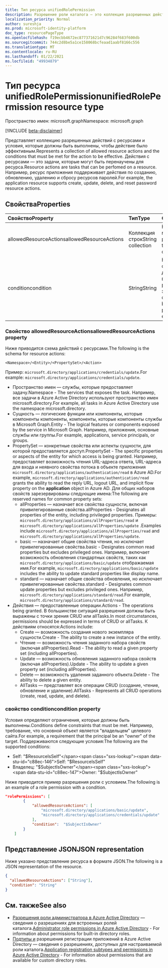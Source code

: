 ```yaml
---
title: Тип ресурса unifiedRolePermission
description: Разрешение роли каталога — это коллекция разрешенных действий и условий ресурсов.
localization_priority: Normal
author: sureshja
ms.prod: microsoft-identity-platform
doc_type: resourcePageType
ms.openlocfilehash: f19ecbb4672ec877371621d7c96284f683f600db
ms.sourcegitcommit: 744c2d8be5a1ce158068bcfeaad1aabf8166c556
ms.translationtype: MT
ms.contentlocale: ru-RU
ms.lasthandoff: 01/22/2021
ms.locfileid: "49934879"
---
```

# <a name="unifiedrolepermission-resource-type"></a><span data-ttu-id="c88ec-103">Тип ресурса unifiedRolePermission</span><span class="sxs-lookup"><span data-stu-id="c88ec-103">unifiedRolePermission resource type</span></span>

<span data-ttu-id="c88ec-104">Пространство имен: microsoft.graph</span><span class="sxs-lookup"><span data-stu-id="c88ec-104">Namespace: microsoft.graph</span></span>

[!INCLUDE [beta-disclaimer](../../includes/beta-disclaimer.md)]

<span data-ttu-id="c88ec-105">Представляет коллекцию разрешенных действий с ресурсами и условия, которые должны быть выполнены, чтобы действие было эффективным.</span><span class="sxs-lookup"><span data-stu-id="c88ec-105">Represents a collection of allowed resource actions and the conditions that must be met for the action to be effective.</span></span> <span data-ttu-id="c88ec-106">Действия с ресурсами — это задачи, которые могут быть перенаучены для ресурса.</span><span class="sxs-lookup"><span data-stu-id="c88ec-106">Resource actions are tasks that can be perfomed on a resource.</span></span> <span data-ttu-id="c88ec-107">Например, ресурс приложения поддерживает действия по созданию, обновлению, удалению и сбросу ресурсов паролей.</span><span class="sxs-lookup"><span data-stu-id="c88ec-107">For example, the application resource supports create, update, delete, and reset password resource actions.</span></span>

## <a name="properties"></a><span data-ttu-id="c88ec-108">Свойства</span><span class="sxs-lookup"><span data-stu-id="c88ec-108">Properties</span></span>

| <span data-ttu-id="c88ec-109">Свойство</span><span class="sxs-lookup"><span data-stu-id="c88ec-109">Property</span></span>     | <span data-ttu-id="c88ec-110">Тип</span><span class="sxs-lookup"><span data-stu-id="c88ec-110">Type</span></span>        | <span data-ttu-id="c88ec-111">Описание</span><span class="sxs-lookup"><span data-stu-id="c88ec-111">Description</span></span> |
|:-------------|:------------|:------------|
|<span data-ttu-id="c88ec-112">allowedResourceActions</span><span class="sxs-lookup"><span data-stu-id="c88ec-112">allowedResourceActions</span></span>|<span data-ttu-id="c88ec-113">Коллекция строк</span><span class="sxs-lookup"><span data-stu-id="c88ec-113">String collection</span></span>| <span data-ttu-id="c88ec-114">Набор задач, которые можно выполнить с ресурсом.</span><span class="sxs-lookup"><span data-stu-id="c88ec-114">Set of tasks that can be performed on a resource.</span></span> |
|<span data-ttu-id="c88ec-115">condition</span><span class="sxs-lookup"><span data-stu-id="c88ec-115">condition</span></span>|<span data-ttu-id="c88ec-116">String</span><span class="sxs-lookup"><span data-stu-id="c88ec-116">String</span></span>| <span data-ttu-id="c88ec-117">Необязательные ограничения, которые должны быть выполнены, чтобы разрешение было эффективным.</span><span class="sxs-lookup"><span data-stu-id="c88ec-117">Optional constraints that must be met for the permission to be effective.</span></span> |

### <a name="allowedresourceactions-property"></a><span data-ttu-id="c88ec-118">Свойство allowedResourceActions</span><span class="sxs-lookup"><span data-stu-id="c88ec-118">allowedResourceActions property</span></span>

<span data-ttu-id="c88ec-119">Ниже приводится схема действий с ресурсами.</span><span class="sxs-lookup"><span data-stu-id="c88ec-119">The following is the schema for resource actions:</span></span> 

```
<Namespace>/<Entity>/<PropertySet>/<Action>  
```
<span data-ttu-id="c88ec-120">Пример: `microsoft.directory/applications/credentials/update`.</span><span class="sxs-lookup"><span data-stu-id="c88ec-120">For example: `microsoft.directory/applications/credentials/update`.</span></span>  

- <span data-ttu-id="c88ec-121">Пространство имен — службы, которые предоставляет задачу.</span><span class="sxs-lookup"><span data-stu-id="c88ec-121">Namespace - The services that exposes the task.</span></span> <span data-ttu-id="c88ec-122">Например, все задачи в Azure Active Directory используют пространство имен microsoft.directory.</span><span class="sxs-lookup"><span data-stu-id="c88ec-122">For example, all tasks in Azure Active Directory use the namespace microsoft.directory.</span></span>  
- <span data-ttu-id="c88ec-123">Сущность — логические функции или компоненты, которые компоненты компоненты, компоненты, которые компоненты службы в Microsoft Graph.</span><span class="sxs-lookup"><span data-stu-id="c88ec-123">Entity - The logical features or components exposed by the service in Microsoft Graph.</span></span> <span data-ttu-id="c88ec-124">Например, приложения, основные службы или группы.</span><span class="sxs-lookup"><span data-stu-id="c88ec-124">For example, applications, service principals, or groups.</span></span>
- <span data-ttu-id="c88ec-125">PropertySet — конкретные свойства или аспекты сущности, для которой предоставляется доступ.</span><span class="sxs-lookup"><span data-stu-id="c88ec-125">PropertySet - The specific properties or aspects of the entity for which access is being granted.</span></span> <span data-ttu-id="c88ec-126">Например, предоставляет возможность чтения URL-адреса ответа, URL-адреса для входа и неявного свойства потока в объекте приложения `microsoft.directory/applications/authentication/read` в Azure  AD.</span><span class="sxs-lookup"><span data-stu-id="c88ec-126">For example, `microsoft.directory/applications/authentication/read` grants the ability to read the reply URL, logout URL, and implicit flow property on the **application** object in Azure AD.</span></span> <span data-ttu-id="c88ec-127">Для общих наборов свойств зарезервированы следующие имена:</span><span class="sxs-lookup"><span data-stu-id="c88ec-127">The following are reserved names for common property sets:</span></span>  
  - <span data-ttu-id="c88ec-128">allProperties — назначает все свойства сущности, включая привилегированные свойства.</span><span class="sxs-lookup"><span data-stu-id="c88ec-128">allProperties - Designates all properties of the entity, including privileged properties.</span></span> <span data-ttu-id="c88ec-129">Примеры: `microsoft.directory/applications/allProperties/read` и `microsoft.directory/applications/allProperties/update` .</span><span class="sxs-lookup"><span data-stu-id="c88ec-129">Examples include `microsoft.directory/applications/allProperties/read` and `microsoft.directory/applications/allProperties/update`.</span></span>
  - <span data-ttu-id="c88ec-130">basic — назначает общие свойства чтения, но исключает привилегированные свойства.</span><span class="sxs-lookup"><span data-stu-id="c88ec-130">basic - Designates common read properties but excludes privileged ones.</span></span> <span data-ttu-id="c88ec-131">Например, включает возможность обновления стандартных свойств, таких как `microsoft.directory/applications/basic/update` отображаемая имя.</span><span class="sxs-lookup"><span data-stu-id="c88ec-131">For example, `microsoft.directory/applications/basic/update` includes the ability to update standard properties like display name.</span></span>
  - <span data-ttu-id="c88ec-132">standard — назначает общие свойства обновления, но исключает привилегированные свойства.</span><span class="sxs-lookup"><span data-stu-id="c88ec-132">standard - Designates common update properties but excludes privileged ones.</span></span> <span data-ttu-id="c88ec-133">Например, `microsoft.directory/applications/standard/read`.</span><span class="sxs-lookup"><span data-stu-id="c88ec-133">For example, `microsoft.directory/applications/standard/read`.</span></span>
- <span data-ttu-id="c88ec-134">Действия — предоставленные операции.</span><span class="sxs-lookup"><span data-stu-id="c88ec-134">Actions - The operations being granted.</span></span> <span data-ttu-id="c88ec-135">В большинстве ситуаций разрешения должны быть выражены с точки зрения CRUD или allTasks.</span><span class="sxs-lookup"><span data-stu-id="c88ec-135">In most circumstances, permissions should be expressed in terms of CRUD or allTasks.</span></span> <span data-ttu-id="c88ec-136">К действиям относятся:</span><span class="sxs-lookup"><span data-stu-id="c88ec-136">Actions include:</span></span>
  - <span data-ttu-id="c88ec-137">Create — возможность создания нового экземпляра сущности.</span><span class="sxs-lookup"><span data-stu-id="c88ec-137">Create - The ability to create a new instance of the entity.</span></span>
  - <span data-ttu-id="c88ec-138">Чтение — возможность чтения заданного набора свойств (включая allProperties).</span><span class="sxs-lookup"><span data-stu-id="c88ec-138">Read - The ability to read a given property set (including allProperties).</span></span>
  - <span data-ttu-id="c88ec-139">Update — возможность обновления заданного набора свойств (включая allProperties).</span><span class="sxs-lookup"><span data-stu-id="c88ec-139">Update - The ability to update a given property set (including allProperties).</span></span>
  - <span data-ttu-id="c88ec-140">Delete — возможность удаления заданного объекта.</span><span class="sxs-lookup"><span data-stu-id="c88ec-140">Delete - The ability to delete a given entity.</span></span>
  - <span data-ttu-id="c88ec-141">AllTasks — представляет все операции CRUD (создание, чтение, обновление и удаление).</span><span class="sxs-lookup"><span data-stu-id="c88ec-141">AllTasks - Represents all CRUD operations (create, read, update, and delete).</span></span> 

### <a name="condition-property"></a><span data-ttu-id="c88ec-142">свойство condition</span><span class="sxs-lookup"><span data-stu-id="c88ec-142">condition property</span></span>
<span data-ttu-id="c88ec-143">Условия определяют ограничения, которые должны быть выполнены.</span><span class="sxs-lookup"><span data-stu-id="c88ec-143">Conditions define constraints that must be met.</span></span> <span data-ttu-id="c88ec-144">Например, требование, что основной объект является "владельцем" целевого сайта.</span><span class="sxs-lookup"><span data-stu-id="c88ec-144">For example, a requirement that the principal be an "owner" of the target.</span></span> <span data-ttu-id="c88ec-145">Поддерживаются следующие условия:</span><span class="sxs-lookup"><span data-stu-id="c88ec-145">The following are the supported conditions:</span></span>

- <span data-ttu-id="c88ec-146">Self: "$ResourceIsSelf"</span><span class="sxs-lookup"><span data-stu-id="c88ec-146">Self: "$ResourceIsSelf"</span></span>
- <span data-ttu-id="c88ec-147">Владелец: "$SubjectIsOwner"</span><span class="sxs-lookup"><span data-stu-id="c88ec-147">Owner: "$SubjectIsOwner"</span></span>

<span data-ttu-id="c88ec-148">Ниже приводится пример разрешения роли с условием.</span><span class="sxs-lookup"><span data-stu-id="c88ec-148">The following is an example of a role permission with a condition.</span></span>

```json
"rolePermissions": [
        {
            "allowedResourceActions": [
                "microsoft.directory/applications/basic/update",
                "microsoft.directory/applications/credentials/update"
            ],
            "condition":  "$SubjectIsOwner"
        }
    ]

```

## <a name="json-representation"></a><span data-ttu-id="c88ec-149">Представление JSON</span><span class="sxs-lookup"><span data-stu-id="c88ec-149">JSON representation</span></span>

<span data-ttu-id="c88ec-150">Ниже указано представление ресурса в формате JSON.</span><span class="sxs-lookup"><span data-stu-id="c88ec-150">The following is a JSON representation of the resource.</span></span>

<!-- {
  "blockType": "resource",
  "optionalProperties": [

  ],
  "@odata.type": "microsoft.graph.unifiedRolePermission",
  "baseType": null
}-->

```json
{
  "allowedResourceActions": ["String"],
  "condition": "String"
}
```
## <a name="see-also"></a><span data-ttu-id="c88ec-151">См. также</span><span class="sxs-lookup"><span data-stu-id="c88ec-151">See also</span></span>

- <span data-ttu-id="c88ec-152">[Разрешения роли администратора в Azure Active Directory](/azure/active-directory/users-groups-roles/directory-assign-admin-roles) — сведения о разрешениях для встроенных ролей каталога.</span><span class="sxs-lookup"><span data-stu-id="c88ec-152">[Administrator role permissions in Azure Active Directory](/azure/active-directory/users-groups-roles/directory-assign-admin-roles) - For information about permissions for built-in directory roles.</span></span>
- <span data-ttu-id="c88ec-153">[Подтипы и](/azure/active-directory/users-groups-roles/roles-custom-available-permissions) разрешения регистрации приложений в Azure Active Directory — сведения о разрешениях, доступных для настраиваемой роли каталога.</span><span class="sxs-lookup"><span data-stu-id="c88ec-153">[Application registration subtypes and permissions in Azure Active Directory](/azure/active-directory/users-groups-roles/roles-custom-available-permissions) -  For information about permissions that are available for custom directory roles.</span></span> 

<!-- uuid: 16cd6b66-4b1a-43a1-adaf-3a886856ed98
2019-02-04 14:57:30 UTC -->
<!-- {
  "type": "#page.annotation",
  "description": "unifiedRolePermission resource",
  "keywords": "",
  "section": "documentation",
  "tocPath": ""
}-->
